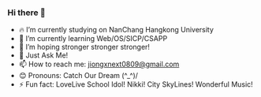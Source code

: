 ### Hi there 👋

- 🔥 I’m currently studying on NanChang Hangkong University
- 🌱 I’m currently learning Web/OS/SICP/CSAPP
- 🤔 I’m hoping stronger stronger stronger!
- 💬 Just Ask Me!
- 📫 How to reach me: jiongxnext0809@gmail.com
- 😊 Pronouns: Catch Our Dream (^_^)/
- ⚡ Fun fact: LoveLive School Idol! Nikki! City SkyLines! Wonderful Music!

